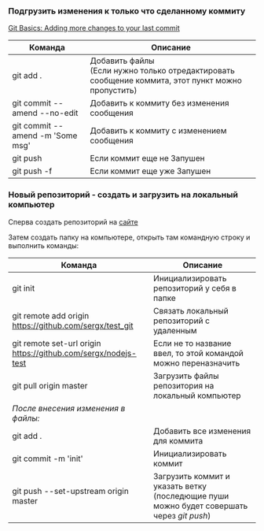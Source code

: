 ### Подгрузить изменения к только что сделанному коммиту
[Git Basics: Adding more changes to your last commit](https://medium.com/@igor_marques/git-basics-adding-more-changes-to-your-last-commit-1629344cb9a8)

|Команда|Описание|
|---|---|
|git add .|Добавить файлы<br>(Если нужно только отредактировать сообщение коммита, этот пункт можно пропустить)|
|git commit --amend --no-edit|Добавить к коммиту без изменения сообщения|
|git commit --amend -m 'Some msg'|Добавить к коммиту c изменением сообщения|
|git push|Если коммит еще не Запушен|
|git push -f|Если коммит еще уже Запушен|

### Новый репозиторий - создать и загрузить на локальный компьютер
Сперва создать репозиторий на [сайте](https://github.com/new)

Затем создать папку на компьютере, открыть там командную строку и выполнить команды:

|Команда|Описание|
|---|---|
|git init|Инициализировать репозиторий у себя в папке|
|git remote add origin https://github.com/sergx/test_git|Связать локальный репозиторий с удаленным|
|git remote set-url origin https://github.com/sergx/nodejs-test|Если не то название ввел, то этой командой можно переназначить|
|git pull origin master|Загрузить файлы репозитория на локальный компьютер|
|*После внесения изменения в файлы:*|
|git add .|Добавить все изменения для коммита|
|git commit -m 'init'|Инициализировать коммит|
|git push --set-upstream origin master|Загрузить коммит и указать ветку (последющие пуши можно будет совершать через *git push*)|